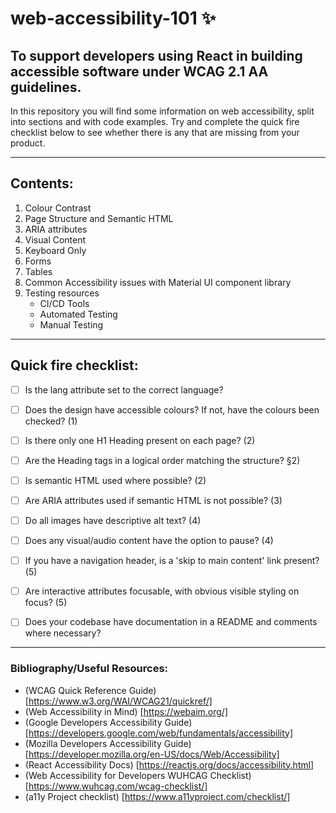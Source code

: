 # web-accessibility-101 :sparkles:
## To support developers using React in building accessible software under WCAG 2.1 AA guidelines.
In this repository you will find some information on web accessibility, split into sections and with code examples. Try and complete the quick fire checklist below to see whether there is any that are missing from your product. 

---
## Contents:
1. Colour Contrast
2. Page Structure and Semantic HTML
3. ARIA attributes
4. Visual Content
5. Keyboard Only
6. Forms 
7. Tables
8. Common Accessibility issues with Material UI component library
9. Testing resources
    * CI/CD Tools
    * Automated Testing
    * Manual Testing

---

## Quick fire checklist:
- [ ] Is the lang attribute set to the correct language? 
- [ ] Does the design have accessible colours? If not, have the colours been checked? (1)
- [ ] Is there only one H1 Heading present on each page? (2)
- [ ] Are the Heading tags in a logical order matching the structure? §2)
- [ ] Is semantic HTML used where possible? (2)
- [ ] Are ARIA attributes used if semantic HTML is not possible? (3)
- [ ] Do all images have descriptive alt text? (4)
- [ ] Does any visual/audio content have the option to pause? (4)
- [ ] If you have a navigation header, is a 'skip to main content' link present? (5)
- [ ] Are interactive attributes focusable, with obvious visible styling on focus? (5)

- [ ] Does your codebase have documentation in a README and comments where necessary?

---

### Bibliography/Useful Resources:
* (WCAG Quick Reference Guide) [https://www.w3.org/WAI/WCAG21/quickref/]
* (Web Accessibility in Mind) [https://webaim.org/]
* (Google Developers Accessibility Guide) [https://developers.google.com/web/fundamentals/accessibility]
* (Mozilla Developers Accessibility Guide) [https://developer.mozilla.org/en-US/docs/Web/Accessibility]
* (React Accessibility Docs) [https://reactjs.org/docs/accessibility.html]
* (Web Accessibility for Developers WUHCAG Checklist) [https://www.wuhcag.com/wcag-checklist/]
* (a11y Project checklist) [https://www.a11yproject.com/checklist/]
